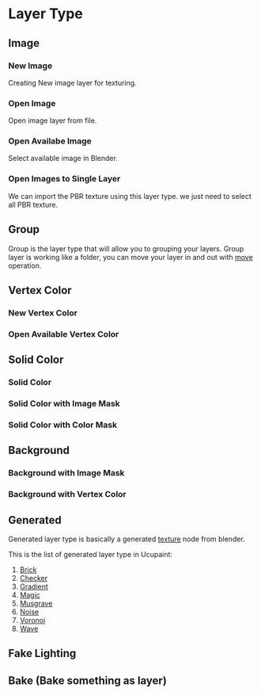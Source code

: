 # Layer Type

## Image

### New Image

Creating New image layer for texturing.

### Open Image

Open image layer from file.

### Open Availabe Image

Select available image in Blender.

### Open Images to Single Layer

We can import the PBR texture using this layer type. we just need to select all PBR texture.

## Group

Group is the layer type that will allow you to grouping your layers. Group layer is working like a folder, you can move your layer in and out with [move](/03.layers/#move) operation.

## Vertex Color

### New Vertex Color

### Open Available Vertex Color

## Solid Color

### Solid Color

### Solid Color with Image Mask

### Solid Color with Color Mask

## Background

### Background with Image Mask

### Background with Vertex Color

## Generated

Generated layer type is basically a generated [texture](https://docs.blender.org/manual/en/latest/render/shader_nodes/textures/index.html) node from blender.

This is the list of generated layer type in Ucupaint:

1. [Brick](https://docs.blender.org/manual/en/latest/render/shader_nodes/textures/brick.html)
2. [Checker](https://docs.blender.org/manual/en/latest/render/shader_nodes/textures/checker.html)
3. [Gradient](https://docs.blender.org/manual/en/latest/render/shader_nodes/textures/gradient.html)
4. [Magic](https://docs.blender.org/manual/en/latest/render/shader_nodes/textures/magic.html)
5. [Musgrave](https://docs.blender.org/manual/en/latest/render/shader_nodes/textures/musgrave.html)
6. [Noise](https://docs.blender.org/manual/en/latest/render/shader_nodes/textures/noise.html)
7. [Voronoi](https://docs.blender.org/manual/en/latest/render/shader_nodes/textures/voronoi.html)
8. [Wave](https://docs.blender.org/manual/en/latest/render/shader_nodes/textures/wave.html)

## Fake Lighting

## Bake (Bake something as layer)